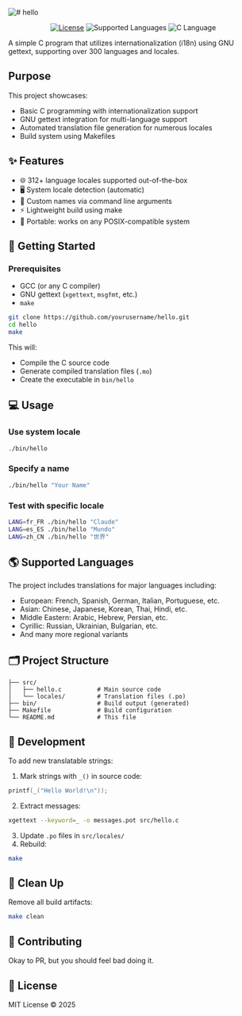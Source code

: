 ![# hello](https://github.com/user-attachments/assets/eb48c76a-8529-411b-b229-51d727493118)
<p align="center">
  <a href="LICENSE"><img src="https://img.shields.io/badge/license-MIT-green.svg" alt="License"></a>
  <img src="https://img.shields.io/badge/languages-312%2B-blue.svg" alt="Supported Languages">
  <img src="https://img.shields.io/badge/made%20with-C-lightgrey.svg" alt="C Language">
</p>

A simple C program that utilizes internationalization (i18n) using GNU gettext, supporting over 300 languages and locales.

## Purpose

This project showcases:
- Basic C programming with internationalization support
- GNU gettext integration for multi-language support
- Automated translation file generation for numerous locales
- Build system using Makefiles

## ✨ Features

- 🌐 312+ language locales supported out-of-the-box
- 🖥️ System locale detection (automatic)
- 👤 Custom names via command line arguments
- ⚡ Lightweight build using make
- 📂 Portable: works on any POSIX-compatible system

## 🚀 Getting Started

### Prerequisites
- GCC (or any C compiler)
- GNU gettext (`xgettext`, `msgfmt`, etc.)
- `make`


```bash
git clone https://github.com/yourusername/hello.git
cd hello
make
```

This will:
- Compile the C source code
- Generate compiled translation files (`.mo`)
- Create the executable in `bin/hello`

## 💻 Usage


### Use system locale
```bash
./bin/hello
```

### Specify a name
```bash
./bin/hello "Your Name"
```

### Test with specific locale
```bash
LANG=fr_FR ./bin/hello "Claude"
LANG=es_ES ./bin/hello "Mundo"
LANG=zh_CN ./bin/hello "世界"
```

## 🌎 Supported Languages

The project includes translations for major languages including:
- European: French, Spanish, German, Italian, Portuguese, etc.
- Asian: Chinese, Japanese, Korean, Thai, Hindi, etc.
- Middle Eastern: Arabic, Hebrew, Persian, etc.
- Cyrillic: Russian, Ukrainian, Bulgarian, etc.
- And many more regional variants

## 🗂️ Project Structure

```
├── src/
│   ├── hello.c          # Main source code
│   └── locales/         # Translation files (.po)
├── bin/                 # Build output (generated)
├── Makefile             # Build configuration
└── README.md            # This file
```

## 🔧 Development

To add new translatable strings:
1. Mark strings with `_()` in source code:
```c
printf(_("Hello World!\n"));
```
2. Extract messages:
```bash
xgettext --keyword=_ -o messages.pot src/hello.c
```
3. Update `.po` files in `src/locales/`
4. Rebuild:
```bash
make
```

## 🧹 Clean Up

Remove all build artifacts:

```bash
make clean
```
## 🤝 Contributing
Okay to PR, but you should feel bad doing it.

## 📜 License

MIT License © 2025
